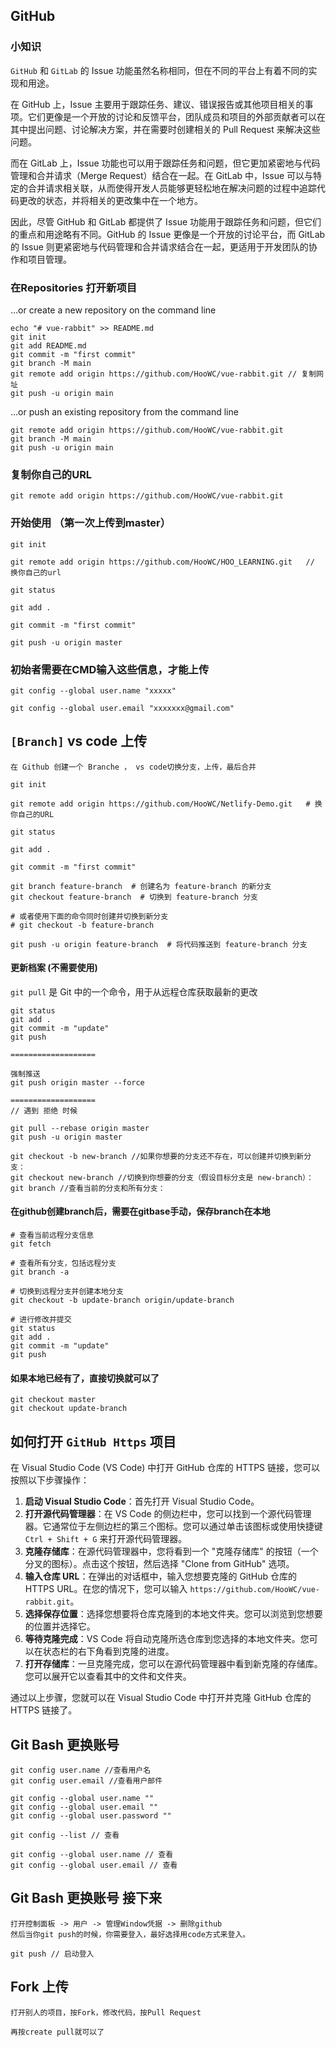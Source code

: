## GitHub 



### 小知识

`GitHub` 和 `GitLab` 的 Issue 功能虽然名称相同，但在不同的平台上有着不同的实现和用途。

在 GitHub 上，Issue 主要用于跟踪任务、建议、错误报告或其他项目相关的事项。它们更像是一个开放的讨论和反馈平台，团队成员和项目的外部贡献者可以在其中提出问题、讨论解决方案，并在需要时创建相关的 Pull Request 来解决这些问题。

而在 GitLab 上，Issue 功能也可以用于跟踪任务和问题，但它更加紧密地与代码管理和合并请求（Merge Request）结合在一起。在 GitLab 中，Issue 可以与特定的合并请求相关联，从而使得开发人员能够更轻松地在解决问题的过程中追踪代码更改的状态，并将相关的更改集中在一个地方。

因此，尽管 GitHub 和 GitLab 都提供了 Issue 功能用于跟踪任务和问题，但它们的重点和用途略有不同。GitHub 的 Issue 更像是一个开放的讨论平台，而 GitLab 的 Issue 则更紧密地与代码管理和合并请求结合在一起，更适用于开发团队的协作和项目管理。



### 在Repositories 打开新项目

…or create a new repository on the command line

```
echo "# vue-rabbit" >> README.md
git init
git add README.md
git commit -m "first commit"
git branch -M main
git remote add origin https://github.com/HooWC/vue-rabbit.git // 复制网址
git push -u origin main
```

…or push an existing repository from the command line

```
git remote add origin https://github.com/HooWC/vue-rabbit.git
git branch -M main
git push -u origin main
```



### 复制你自己的URL

```
git remote add origin https://github.com/HooWC/vue-rabbit.git
```

### 开始使用 （第一次上传到master）

```
git init

git remote add origin https://github.com/HooWC/HOO_LEARNING.git   // 换你自己的url

git status

git add .

git commit -m "first commit"

git push -u origin master
```

### 初始者需要在CMD输入这些信息，才能上传

```
git config --global user.name "xxxxx"

git config --global user.email "xxxxxxx@gmail.com"
```



## `[Branch]` vs code 上传

```
在 Github 创建一个 Branche ， vs code切换分支，上传，最后合并
```

```git
git init

git remote add origin https://github.com/HooWC/Netlify-Demo.git   # 换你自己的URL

git status

git add .

git commit -m "first commit"

git branch feature-branch  # 创建名为 feature-branch 的新分支
git checkout feature-branch  # 切换到 feature-branch 分支

# 或者使用下面的命令同时创建并切换到新分支
# git checkout -b feature-branch

git push -u origin feature-branch  # 将代码推送到 feature-branch 分支
```



#### 更新档案  (不需要使用)

`git pull` 是 Git 中的一个命令，用于从远程仓库获取最新的更改

```
git status
git add .
git commit -m "update"
git push

===================

强制推送
git push origin master --force

===================
// 遇到 拒绝 时候

git pull --rebase origin master
git push -u origin master
```

```
git checkout -b new-branch //如果你想要的分支还不存在，可以创建并切换到新分支：
git checkout new-branch //切换到你想要的分支（假设目标分支是 new-branch）：
git branch //查看当前的分支和所有分支：
```



#### 在github创建branch后，需要在gitbase手动，保存branch在本地

```
# 查看当前远程分支信息
git fetch

# 查看所有分支，包括远程分支
git branch -a

# 切换到远程分支并创建本地分支
git checkout -b update-branch origin/update-branch

# 进行修改并提交
git status
git add .
git commit -m "update"
git push
```



#### 如果本地已经有了，直接切换就可以了

```
git checkout master
git checkout update-branch
```



## 如何打开 `GitHub Https` 项目

在 Visual Studio Code (VS Code) 中打开 GitHub 仓库的 HTTPS 链接，您可以按照以下步骤操作：

1. **启动 Visual Studio Code**：首先打开 Visual Studio Code。
2. **打开源代码管理器**：在 VS Code 的侧边栏中，您可以找到一个源代码管理器。它通常位于左侧边栏的第三个图标。您可以通过单击该图标或使用快捷键 `Ctrl + Shift + G` 来打开源代码管理器。
3. **克隆存储库**：在源代码管理器中，您将看到一个 "克隆存储库" 的按钮（一个分叉的图标）。点击这个按钮，然后选择 "Clone from GitHub" 选项。
4. **输入仓库 URL**：在弹出的对话框中，输入您想要克隆的 GitHub 仓库的 HTTPS URL。在您的情况下，您可以输入 `https://github.com/HooWC/vue-rabbit.git`。
5. **选择保存位置**：选择您想要将仓库克隆到的本地文件夹。您可以浏览到您想要的位置并选择它。
6. **等待克隆完成**：VS Code 将自动克隆所选仓库到您选择的本地文件夹。您可以在状态栏的右下角看到克隆的进度。
7. **打开存储库**：一旦克隆完成，您可以在源代码管理器中看到新克隆的存储库。您可以展开它以查看其中的文件和文件夹。

通过以上步骤，您就可以在 Visual Studio Code 中打开并克隆 GitHub 仓库的 HTTPS 链接了。





## Git Bash 更换账号

```
git config user.name //查看用户名
git config user.email //查看用户邮件

git config --global user.name ""
git config --global user.email ""
git config --global user.password ""

git config --list // 查看
```

```
git config --global user.name // 查看
git config --global user.email // 查看
```



## Git Bash 更换账号 接下来

```
打开控制面板 -> 用户 -> 管理Window凭据 -> 删除github
然后当你git push的时候，你需要登入，最好选择用code方式来登入。
```

```
git push // 启动登入
```



## Fork 上传

```
打开别人的项目，按Fork，修改代码，按Pull Request

再按create pull就可以了
```



